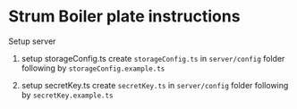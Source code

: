 # Strum Boiler plate instructions

Setup server
1. setup storageConfig.ts
create `storageConfig.ts` in `server/config` folder following by `storageConfig.example.ts`

2. setup secretKey.ts
create `secretKey.ts` in `server/config` folder following by `secretKey.example.ts`


